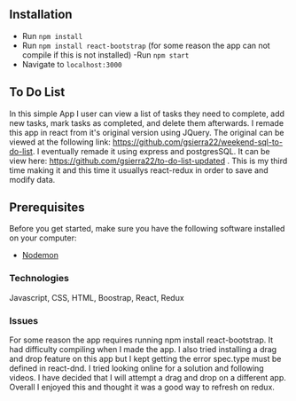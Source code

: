 ## Installation
- Run `npm install`
- Run `npm install react-bootstrap` (for some reason the app can not compile if this is not installed)
-Run `npm start`
- Navigate to `localhost:3000`

## To Do List

In this simple App I user can view a list of tasks they need to complete, add new tasks, mark tasks as completed, and delete them afterwards. I remade this app in react from it's original version using JQuery. The original can be viewed at the following link: https://github.com/gsierra22/weekend-sql-to-do-list. I eventually remade it using express and postgresSQL. It can be view here: https://github.com/gsierra22/to-do-list-updated . This is my third time making it and this time it usuallys react-redux in order to save and modify data.

## Prerequisites

Before you get started, make sure you have the following software installed on your computer:

- [Nodemon](https://nodemon.io/)

### Technologies

Javascript,
CSS,
HTML,
Boostrap,
React,
Redux

### Issues
For some reason the app requires running npm install react-bootstrap. It had difficulty compiling when I made the app. I also tried installing a drag and drop feature on this app but I kept getting the error spec.type must be defined in react-dnd. I tried looking online for a solution and following videos. I have decided that I will attempt a drag and drop on a different app. Overall I enjoyed this and thought it was a good way to refresh on redux.


